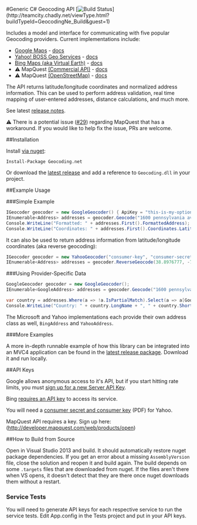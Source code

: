#Generic C# Geocoding API [![Build Status](http://teamcity.chadly.net/app/rest/builds/buildType:(id:GeocodingNe_Build)/statusIcon)](http://teamcity.chadly.net/viewType.html?buildTypeId=GeocodingNe_Build&guest=1)

Includes a model and interface for communicating with five popular Geocoding providers.  Current implementations include:

  * [Google Maps](https://developers.google.com/maps/) - [docs](https://developers.google.com/maps/documentation/geocoding/)
  * [Yahoo! BOSS Geo Services](http://developer.yahoo.com/boss/geo/) - [docs](http://developer.yahoo.com/geo/placefinder/guide/index.html)
  * [Bing Maps (aka Virtual Earth)](http://www.microsoft.com/maps/) - [docs](http://msdn.microsoft.com/en-us/library/ff701715.aspx)
  * :warning: MapQuest [(Commercial API)](http://www.mapquestapi.com/) - [docs](http://www.mapquestapi.com/geocoding/)
  * :warning: MapQuest [(OpenStreetMap)](http://open.mapquestapi.com/) - [docs](http://open.mapquestapi.com/geocoding/)

The API returns latitude/longitude coordinates and normalized address information.  This can be used to perform address validation, real time mapping of user-entered addresses, distance calculations, and much more.

See latest [release notes](https://github.com/chadly/Geocoding.net/releases/latest).

:warning: There is a potential issue ([#29](https://github.com/chadly/Geocoding.net/issues/29)) regarding MapQuest that has a workaround. If you would like to help fix the issue, PRs are welcome.

##Installation

Install [via nuget](http://www.nuget.org/packages/Geocoding.net/):

```
Install-Package Geocoding.net
```

Or download the [latest release](https://github.com/chadly/Geocoding.net/releases/latest) and add a reference to `Geocoding.dll` in your project.

##Example Usage

###Simple Example

```csharp
IGeocoder geocoder = new GoogleGeocoder() { ApiKey = "this-is-my-optional-google-api-key" };
IEnumerable<Address> addresses = geocoder.Geocode("1600 pennsylvania ave washington dc");
Console.WriteLine("Formatted: " + addresses.First().FormattedAddress); //Formatted: 1600 Pennsylvania Ave SE, Washington, DC 20003, USA
Console.WriteLine("Coordinates: " + addresses.First().Coordinates.Latitude + ", " + addresses.First().Coordinates.Longitude); //Coordinates: 38.8791981, -76.9818437
```

It can also be used to return address information from latitude/longitude coordinates (aka reverse geocoding):

```csharp
IGeocoder geocoder = new YahooGeocoder("consumer-key", "consumer-secret");
IEnumerable<Address> addresses = geocoder.ReverseGeocode(38.8976777, -77.036517);
```

###Using Provider-Specific Data

```csharp
GoogleGeocoder geocoder = new GoogleGeocoder();
IEnumerable<GoogleAddress> addresses = geocoder.Geocode("1600 pennsylvania ave washington dc");

var country = addresses.Where(a => !a.IsPartialMatch).Select(a => a[GoogleAddressType.Country]).First();
Console.WriteLine("Country: " + country.LongName + ", " + country.ShortName); //Country: United States, US
```

The Microsoft and Yahoo implementations each provide their own address class as well, `BingAddress` and `YahooAddress`.

###More Examples

A more in-depth runnable example of how this library can be integrated into an MVC4 application can be found in the [latest release package](https://github.com/chadly/Geocoding.net/releases/latest). Download it and run locally.

##API Keys

Google allows anonymous access to it's API, but if you start hitting rate limits, you must [sign up for a new Server API Key](https://developers.google.com/maps/documentation/javascript/tutorial#api_key).

Bing [requires an API key](http://msdn.microsoft.com/en-us/library/ff428642.aspx) to access its service.

You will need a [consumer secret and consumer key](http://developer.yahoo.com/boss/geo/BOSS_Signup.pdf) (PDF) for Yahoo.

MapQuest API requires a key. Sign up here: (http://developer.mapquest.com/web/products/open)

##How to Build from Source

Open in Visual Studio 2013 and build. It should automatically restore nuget package dependencies. If you get an error about a missing `AssemblyVersion` file, close the solution and reopen it and build again. The build depends on some `.targets` files that are downloaded from nuget. If the files aren't there when VS opens, it doesn't detect that they are there once nuget downloads them without a restart.

### Service Tests
You will need to generate API keys for each respective service to run the service tests. Edit App.config in the Tests project and put in your API keys.
